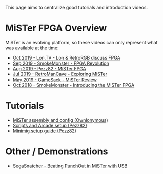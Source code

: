 This page aims to centralize good tutorials and introduction videos.

# MiSTer FPGA Overview
MiSTer is an evolving platform, so these videos can only represent what was available at the time:
* [Oct 2019 - Lon.TV - Lon & RetroRGB discuss FPGA](https://www.youtube.com/watch?v=NJtwaHeGmrk)
* [Sep 2019 - SmokeMonster - FPGA Revolution](https://www.youtube.com/watch?v=X2G0WJ-Z9tk)
* [Aug 2019 - Pezz82 - MiSTer FPGA](https://www.youtube.com/watch?v=wPr045_tKRs)
* [Jul 2019 - RetroManCave - Exploring MiSTer](https://www.youtube.com/watch?v=e5yPbzD-W-I)
* [May 2019 - GameSack - MiSTer Review](https://www.youtube.com/watch?v=dibLXWdX5-M)
* [Oct 2018 - SmokeMonster - Introducing the MiSTer FPGA](https://www.youtube.com/watch?v=igiVHfBzX8w)

# Tutorials
* [MiSTer assembly and config (Ownlonymous)](https://www.youtube.com/watch?v=9CGZtv7vj5A)
* [Scripts and Arcade setup (Pezz82)](https://www.youtube.com/watch?v=g3DWxnBsX1o)
* [Minimig setup guide (Pezz82)](https://www.youtube.com/watch?v=_1bZfnlKsEc)

# Other / Demonstrations
* [SegaSnatcher - Beating PunchOut in MiSTer with USB](https://www.youtube.com/watch?v=1sWzK7ivYcA)

